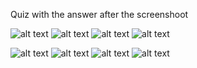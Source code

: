 Quiz with the answer after the screenshoot

![alt text](image.png) ![alt text](image-1.png) ![alt text](image-2.png) ![alt text](image-3.png)

![alt text](image-4.png) ![alt text](image-5.png) ![alt text](image-6.png) ![alt text](image-7.png)
